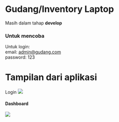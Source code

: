 # Gudang/Inventory Laptop

Masih dalam tahap <b>develop</b>

### Untuk mencoba
Untuk login: <br>
email: admin@gudang.com <br>
password: 123

# Tampilan dari aplikasi
####
Login
<img src="https://github.com/shirokun20/inventory_laptop_ci/blob/master/screenshot/gambar-01.png"> 
<br>
#### Dashboard
<img src="https://github.com/shirokun20/inventory_laptop_ci/blob/master/screenshot/gambar-02.png"> 
